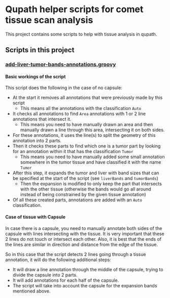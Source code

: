 # Qupath helper scripts for comet tissue scan analysis
This project contains some scripts to help with tissue analysis in qupath.

## Scripts in this project
### [add-liver-tumor-bands-annotations.groovy](add-liver-tumor-bands-annotations.groovy)

#### Basic workings of the script
This script does the following in the case of no capsule:
- At the start it removes all annotations that were previously made by this script
    - This means all the annotations with the classification `Auto`
- It checks all annotations to find `Area` annotations with 1 or 2 line annotations that intersect it.
    - This means you need to have manually drawn an area and then manually drawn a line through this area, intersecting it on both sides.
- For these annotations, it uses the line(s) to split the geometry of this annotation into 2 parts.
- Then it checks these parts to find which one is a tumor part by looking for an annotation within it that has the classification `Tumor`
    - This means you need to have manually added some small annotation somewhere in the tumor tissue and have classified it with the name `Tumor`
- After this step, it expands the tumor and liver with band sizes that can be specified at the start of the script (see `liverBands` and `tumorBands`)
    - Then the expansion is modified to only keep the part that intersects with the other tissue (otherwise the bands would go all around instead of being constrained by the given tissue annotation)
- Of all these created parts, annotations are added with an `Auto` classification.

#### Case of tissue with Capsule
In case there is a capsule, you need to manually annotate both sides of the capsule with lines intersecting with the tissue.
It is very important that these 2 lines do not touch or intersect each other. Also, it is best that the ends of the lines are similar in direction and distance from the edge of the tissue.

So in this case that the script detects 2 lines going through a tissue annotation, it will do the following additional steps:
- It will draw a line annotation through the middle of the capsule, trying to divide the capsule into 2 parts.
- It will add annotations for each half of the capsule.
- The script will take into account the capsule for the expansion bands mentioned above.
